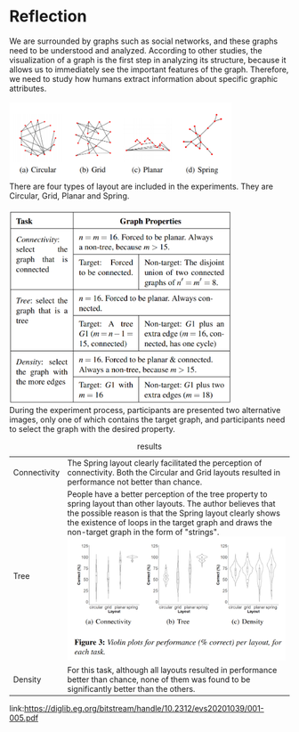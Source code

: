 Reflection
=====
We are surrounded by graphs such as social networks, and these graphs need to be understood and analyzed. According to other studies, the visualization of a graph is the first step in analyzing its structure, because it allows us to immediately see the important features of the graph. Therefore, we need to study how humans extract information about specific graphic attributes.   
<br>
<img src="img/8-1.png"  width="400px">    
There are four types of layout are included in the experiments. They are Circular, Grid, Planar and Spring.   
<br>
<img src="img/8-2.png"  width="400px">   
During the experiment process, participants are presented two alternative images, only one of which contains the target graph, and participants need to select the graph with the desired property.    
<table>
  <caption>results</caption>
  <tr>
    <td>Connectivity</td>
    <td>The Spring layout clearly facilitated the perception of connectivity. Both the Circular and Grid layouts resulted in performance not better than chance.</td>
  </tr>
  <tr>
    <td>Tree</td>
    <td>People have a better perception of the tree property to spring layout than other layouts. The author believes that the possible reason is that the Spring layout clearly shows the existence of loops in the target graph and draws the non-target graph in the form of "strings".   

<img src="img/8-3.png"  width="400px">   
</td>
  </tr>
  <tr>
    <td>Density</td>
    <td>For this task, although all layouts resulted in performance better than chance, none of them was found to be significantly better than the others.</td>
  </tr>
</table>

link:https://diglib.eg.org/bitstream/handle/10.2312/evs20201039/001-005.pdf
